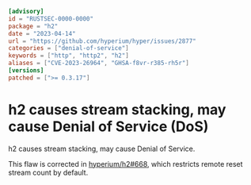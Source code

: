 ```toml
[advisory]
id = "RUSTSEC-0000-0000"
package = "h2"
date = "2023-04-14"
url = "https://github.com/hyperium/hyper/issues/2877"
categories = ["denial-of-service"]
keywords = ["http", "http2", "h2"]
aliases = ["CVE-2023-26964", "GHSA-f8vr-r385-rh5r"]
[versions]
patched = [">= 0.3.17"]
```

# h2 causes stream stacking, may cause Denial of Service (DoS)

h2 causes stream stacking, may cause Denial of Service.

This flaw is corrected in [hyperium/h2#668](https://github.com/hyperium/h2/pull/668), which restricts remote reset stream count by default.